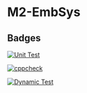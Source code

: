 # M2-EmbSys

## Badges

[![Unit Test](https://github.com/chaitalirokhade/M2-EmbSys/actions/workflows/Unit%20test.yml/badge.svg)](https://github.com/chaitalirokhade/M2-EmbSys/actions/workflows/Unit%20test.yml)

[![cppcheck](https://github.com/chaitalirokhade/M2-EmbSys/actions/workflows/cppcheck.yml/badge.svg)](https://github.com/chaitalirokhade/M2-EmbSys/actions/workflows/cppcheck.yml)

[![Dynamic Test](https://github.com/chaitalirokhade/M2-EmbSys/actions/workflows/Dynamic%20test.yml/badge.svg)](https://github.com/chaitalirokhade/M2-EmbSys/actions/workflows/Dynamic%20test.yml)
